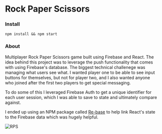 # Rock Paper Scissors

### Install

```
npm install && npm start
```
### About

Multiplayer Rock Paper Scissors game built using Firebase and React. The idea behind this project was to leverage the push functionality that comes with using Firebase's database. The biggest technical challenege was managing what users see what. I wanted player one to be able to see input buttons for themselves, but not for player two, and I also wanted anyone who joined after the first two players to get special messaging. 

To do some of this I leveraged Firebase Auth to get a unique identifier for each user session, which I was able to save to state and ultimately compare against.

I ended up using an NPM package called [Re-base](https://www.npmjs.com/package/react-rebase) to help link React's state to the Firebase data which was hugely helpful. 


![RPS](http://www.nickparidon.com/static/media/rps.2939915b.png)
